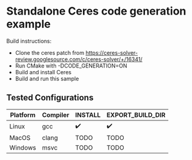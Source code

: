 # Standalone Ceres code generation example

Build instructions:

- Clone the ceres patch from https://ceres-solver-review.googlesource.com/c/ceres-solver/+/16341/
- Run CMake with -DCODE_GENERATION=ON
- Build and install Ceres
- Build and run this sample

## Tested Configurations

Platform | Compiler | INSTALL | EXPORT_BUILD_DIR 
--- | --- | --- | --- 
Linux | gcc | :heavy_check_mark: | :heavy_check_mark:
MacOS | clang | TODO | TODO
Windows | msvc | TODO | TODO
